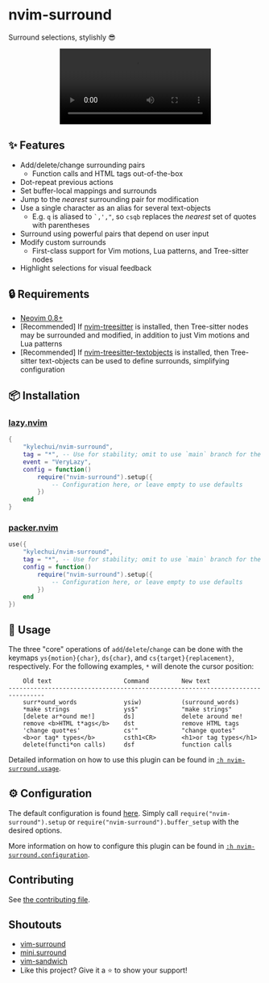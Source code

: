 # nvim-surround

Surround selections, stylishly :sunglasses:

<div align="center">
  <video src="https://user-images.githubusercontent.com/48545987/178679494-c7d58bdd-d8ca-4802-a01c-a9444b8b882f.mp4" type="video/mp4"></video>
</div>

## :sparkles: Features

- Add/delete/change surrounding pairs
  - Function calls and HTML tags out-of-the-box
- Dot-repeat previous actions
- Set buffer-local mappings and surrounds
- Jump to the _nearest_ surrounding pair for modification
- Use a single character as an alias for several text-objects
  - E.g. `q` is aliased to <code>\`,',"</code>, so <code>csqb</code> replaces
    the _nearest_ set of quotes with parentheses
- Surround using powerful pairs that depend on user input
- Modify custom surrounds
  - First-class support for Vim motions, Lua patterns, and Tree-sitter nodes
- Highlight selections for visual feedback

## :lock: Requirements

- [Neovim 0.8+](https://github.com/neovim/neovim/releases)
- \[Recommended] If
  [nvim-treesitter](https://github.com/nvim-treesitter/nvim-treesitter) is
  installed, then Tree-sitter nodes may be surrounded and modified, in addition
  to just Vim motions and Lua patterns
- \[Recommended] If
  [nvim-treesitter-textobjects](https://github.com/nvim-treesitter/nvim-treesitter-textobjects)
  is installed, then Tree-sitter text-objects can be used to define surrounds,
  simplifying configuration

## :package: Installation

### [lazy.nvim](https://github.com/folke/lazy.nvim)

```lua
{
    "kylechui/nvim-surround",
    tag = "*", -- Use for stability; omit to use `main` branch for the latest features
    event = "VeryLazy",
    config = function()
        require("nvim-surround").setup({
            -- Configuration here, or leave empty to use defaults
        })
    end
}
```

### [packer.nvim](https://github.com/wbthomason/packer.nvim)

```lua
use({
    "kylechui/nvim-surround",
    tag = "*", -- Use for stability; omit to use `main` branch for the latest features
    config = function()
        require("nvim-surround").setup({
            -- Configuration here, or leave empty to use defaults
        })
    end
})
```

## :rocket: Usage

The three "core" operations of `add`/`delete`/`change` can be done with the
keymaps `ys{motion}{char}`, `ds{char}`, and `cs{target}{replacement}`,
respectively. For the following examples, `*` will denote the cursor position:

```help
    Old text                    Command         New text
--------------------------------------------------------------------------------
    surr*ound_words             ysiw)           (surround_words)
    *make strings               ys$"            "make strings"
    [delete ar*ound me!]        ds]             delete around me!
    remove <b>HTML t*ags</b>    dst             remove HTML tags
    'change quot*es'            cs'"            "change quotes"
    <b>or tag* types</b>        csth1<CR>       <h1>or tag types</h1>
    delete(functi*on calls)     dsf             function calls
```

Detailed information on how to use this plugin can be found in
[`:h nvim-surround.usage`](https://github.com/kylechui/nvim-surround/blob/main/doc/nvim-surround.txt).

## :gear: Configuration

The default configuration is found
[here](https://github.com/kylechui/nvim-surround/blob/main/lua/nvim-surround/config.lua).
Simply call `require("nvim-surround").setup` or
`require("nvim-surround").buffer_setup` with the desired options.

More information on how to configure this plugin can be found in
[`:h nvim-surround.configuration`](https://github.com/kylechui/nvim-surround/blob/main/doc/nvim-surround.txt).

## Contributing

See
[the contributing file](https://github.com/kylechui/nvim-surround/blob/main/CONTRIBUTING.md).

## Shoutouts

- [vim-surround](https://github.com/tpope/vim-surround)
- [mini.surround](https://github.com/echasnovski/mini.surround)
- [vim-sandwich](https://github.com/machakann/vim-sandwich)
- Like this project? Give it a :star: to show your support!
